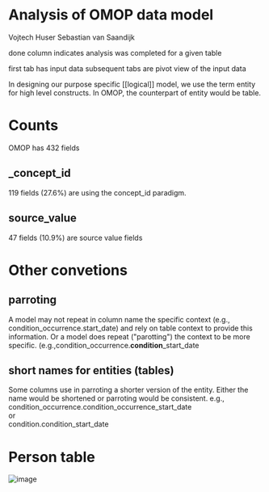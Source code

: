 # Analysis of OMOP data model

Vojtech Huser
Sebastian van Saandijk

done column indicates analysis was completed for a given table

first tab has input data
subsequent tabs are pivot view of the input data

In designing our purpose specific [[logical]] model, we use the term entity for high level constructs. In OMOP, the counterpart of entity would be table.

# Counts

OMOP has 432 fields

## _concept_id
119 fields (27.6%)  are using the concept_id paradigm.

## source_value
47 fields (10.9%) are source value fields

# Other convetions
## parroting
A model may not repeat in column name the specific context (e.g., condition_occurrence.start_date) and rely on table context to provide this information.
Or a model does repeat ("parotting") the context to be more specific. (e.g.,condition_occurrence.**condition**_start_date

## short names for entities (tables)
Some columns use in parroting a shorter version of the entity. Either the name would be shortened or parroting would be consistent.
e.g.,  
condition_occurrence.condition_occurrence_start_date  
or  
condition.condition_start_date


# Person table

![image](https://github.com/user-attachments/assets/f9d5d94f-a772-4dcb-b5b5-b8477c27ae93)

